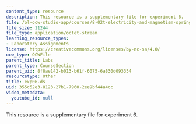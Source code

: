 ```yaml
---
content_type: resource
description: This resource is a supplementary file for experiment 6.
file: /ol-ocw-studio-app/courses/8-02t-electricity-and-magnetism-spring-2005/355c52e3812327b179602ee9bf44a4cc_exp06.ds
file_size: 11244
file_type: application/octet-stream
learning_resource_types:
- Laboratory Assignments
license: https://creativecommons.org/licenses/by-nc-sa/4.0/
ocw_type: OCWFile
parent_title: Labs
parent_type: CourseSection
parent_uid: 8f8ae142-b013-b61f-6075-6a830d093354
resourcetype: Other
title: exp06.ds
uid: 355c52e3-8123-27b1-7960-2ee9bf44a4cc
video_metadata:
  youtube_id: null
---
```

This resource is a supplementary file for experiment 6.